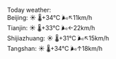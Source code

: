 Today weather:  
Beijing: ☀️   🌡️+34°C 🌬️↖11km/h  
Tianjin: ☀️   🌡️+33°C 🌬️←22km/h  
Shijiazhuang: ☀️   🌡️+31°C 🌬️↖15km/h  
Tangshan: ☀️   🌡️+34°C 🌬️↑18km/h  

